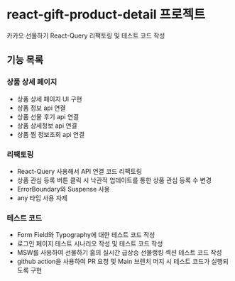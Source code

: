 # react-gift-product-detail 프로젝트

카카오 선물하기 React-Query 리팩토링 및 테스트 코드 작성

## 기능 목록

### 상품 상세 페이지
- 상품 상세 페이지 UI 구현
- 상품 정보 api 연결
- 상품 선물 후기 api 연결
- 상품 상세정보 api 연결
- 상품 찜 정보조회 api 연결

### 리팩토링

- React-Query 사용해서 API 연결 코드 리팩토링
- 상품 관심 등록 버튼 클릭 시 낙관적 업데이트를 통한 상품 관심 등록 수 변경
- ErrorBoundary와 Suspense 사용
- any 타입 사용 자제

### 테스트 코드

- Form Field와 Typography에 대한 테스트 코드 작성
- 로그인 페이지 테스트 시나리오 작성 및 테스트 코드 작성
- MSW를 사용하여 선물하기 홈의 실시간 급상승 선물랭킹 섹션 테스트 코드 작성
- github action을 사용하여 PR 요청 및 Main 브렌치 머지 시 테스트 코드가 실행되도록 구현
